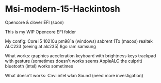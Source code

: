 # Msi-modern-15-Hackintosh
Opencore &amp; clover EFI (soon) 

This is my WIP Opencore EFI folder

My config:
Core i5 10210u
pm981a (windows)
sabrent 1To (macos)
realtek ALC233 (seeing at alc235)
8go ram samsung

What works:
graphics acceleration
keyboard with brightness keys
trackpad with gesture (sometimes doesn't works seems AppleALC the culprit)
bluetooth (intel) works sometimes

What doesn't works:
Cnvi intel wlan
Sound (need more investigation)

